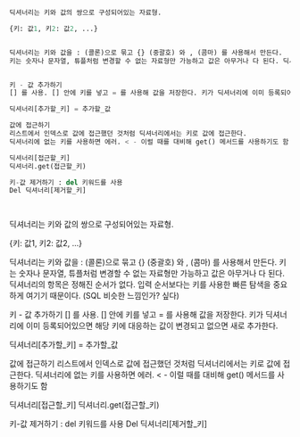 ``` py

딕셔너리는 키와 값의 쌍으로 구성되어있는 자료형.

{키: 값1, 키2: 값2, ...}


딕셔너리는 키와 값을 : (콜론)으로 묶고 {} (중괄호) 와 , (콤마) 를 사용해서 만든다.
키는 숫자나 문자열, 튜플처럼 변경할 수 없는 자료형만 가능하고 값은 아무거나 다 된다. 딕셔너리의 항목은 정해진 순서가 없다. 입력 순서보다는 키를 사용한 빠른 탐색을 중요하게 여기기 때문이다. (SQL 비슷한 느낌인가? 싶다)


키 - 값 추가하기 
[] 를 사용. [] 안에 키를 넣고 = 를 사용해 값을 저장한다. 키가 딕셔너리에 이미 등록되어있으면 해당 키에 대응하는 값이 변경되고 없으면 새로 추가한다. 

딕셔너리[추가할_키] = 추가할_값 

값에 접근하기
리스트에서 인덱스로 값에 접근했던 것처럼 딕셔너리에서는 키로 값에 접근한다.
딕셔너리에 없는 키를 사용하면 에러. < - 이럴 때를 대비해 get() 메서드를 사용하기도 함

딕셔너리[접근할_키]
딕셔너리.get(접근할_키)

키-값 제거하기 : del 키워드를 사용
Del 딕셔너리[제거할_키]




```

딕셔너리는 키와 값의 쌍으로 구성되어있는 자료형.

{키: 값1, 키2: 값2, ...}


딕셔너리는 키와 값을 : (콜론)으로 묶고 {} (중괄호) 와 , (콤마) 를 사용해서 만든다.
키는 숫자나 문자열, 튜플처럼 변경할 수 없는 자료형만 가능하고 값은 아무거나 다 된다. 딕셔너리의 항목은 정해진 순서가 없다. 입력 순서보다는 키를 사용한 빠른 탐색을 중요하게 여기기 때문이다. (SQL 비슷한 느낌인가? 싶다)


키 - 값 추가하기 
[] 를 사용. [] 안에 키를 넣고 = 를 사용해 값을 저장한다. 키가 딕셔너리에 이미 등록되어있으면 해당 키에 대응하는 값이 변경되고 없으면 새로 추가한다. 

딕셔너리[추가할_키] = 추가할_값 

값에 접근하기
리스트에서 인덱스로 값에 접근했던 것처럼 딕셔너리에서는 키로 값에 접근한다.
딕셔너리에 없는 키를 사용하면 에러. < - 이럴 때를 대비해 get() 메서드를 사용하기도 함

딕셔너리[접근할_키]
딕셔너리.get(접근할_키)

키-값 제거하기 : del 키워드를 사용
Del 딕셔너리[제거할_키]


